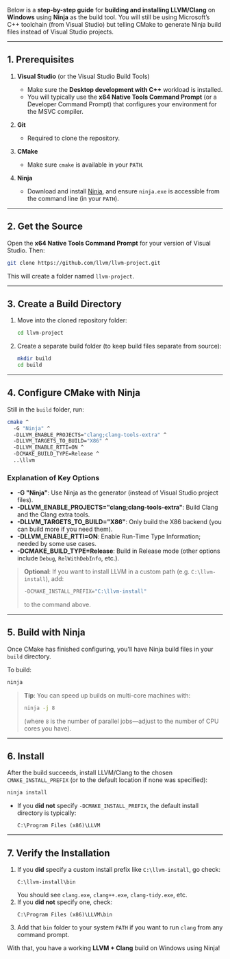 Below is a **step-by-step guide** for **building and installing LLVM/Clang** on **Windows** using **Ninja** as the build tool. You will still be using Microsoft’s C++ toolchain (from Visual Studio) but telling CMake to generate Ninja build files instead of Visual Studio projects.

---

## 1. Prerequisites

1. **Visual Studio** (or the Visual Studio Build Tools)  
   - Make sure the **Desktop development with C++** workload is installed.  
   - You will typically use the **x64 Native Tools Command Prompt** (or a Developer Command Prompt) that configures your environment for the MSVC compiler.

2. **Git**  
   - Required to clone the repository.

3. **CMake**  
   - Make sure `cmake` is available in your `PATH`.

4. **Ninja**  
   - Download and install [Ninja](https://ninja-build.org/), and ensure `ninja.exe` is accessible from the command line (in your `PATH`).

---

## 2. Get the Source

Open the **x64 Native Tools Command Prompt** for your version of Visual Studio. Then:

```bash
git clone https://github.com/llvm/llvm-project.git
```

This will create a folder named `llvm-project`.

---

## 3. Create a Build Directory

1. Move into the cloned repository folder:
   ```bash
   cd llvm-project
   ```
2. Create a separate build folder (to keep build files separate from source):
   ```bash
   mkdir build
   cd build
   ```

---

## 4. Configure CMake with Ninja

Still in the `build` folder, run:

```bash
cmake ^
  -G "Ninja" ^
  -DLLVM_ENABLE_PROJECTS="clang;clang-tools-extra" ^
  -DLLVM_TARGETS_TO_BUILD="X86" ^
  -DLLVM_ENABLE_RTTI=ON ^
  -DCMAKE_BUILD_TYPE=Release ^
  ..\llvm
```

### Explanation of Key Options

- **-G "Ninja"**: Use Ninja as the generator (instead of Visual Studio project files).  
- **-DLLVM_ENABLE_PROJECTS="clang;clang-tools-extra"**: Build Clang and the Clang extra tools.  
- **-DLLVM_TARGETS_TO_BUILD="X86"**: Only build the X86 backend (you can build more if you need them).  
- **-DLLVM_ENABLE_RTTI=ON**: Enable Run-Time Type Information; needed by some use cases.  
- **-DCMAKE_BUILD_TYPE=Release**: Build in Release mode (other options include `Debug`, `RelWithDebInfo`, etc.).  

> **Optional**: If you want to install LLVM in a custom path (e.g. `C:\llvm-install`), add:
> ```bash
> -DCMAKE_INSTALL_PREFIX="C:\llvm-install"
> ```
> to the command above.

---

## 5. Build with Ninja

Once CMake has finished configuring, you’ll have Ninja build files in your `build` directory.

To build:

```bash
ninja
```

> **Tip**: You can speed up builds on multi-core machines with:
> ```bash
> ninja -j 8
> ```
> (where `8` is the number of parallel jobs—adjust to the number of CPU cores you have).

---

## 6. Install

After the build succeeds, install LLVM/Clang to the chosen `CMAKE_INSTALL_PREFIX` (or to the default location if none was specified):

```bash
ninja install
```

- If you **did not** specify `-DCMAKE_INSTALL_PREFIX`, the default install directory is typically:
  ```
  C:\Program Files (x86)\LLVM
  ```

---

## 7. Verify the Installation

1. If you **did** specify a custom install prefix like `C:\llvm-install`, go check:
   ```
   C:\llvm-install\bin
   ```
   You should see `clang.exe`, `clang++.exe`, `clang-tidy.exe`, etc.
2. If you **did not** specify one, check:
   ```
   C:\Program Files (x86)\LLVM\bin
   ```
3. Add that `bin` folder to your system `PATH` if you want to run `clang` from any command prompt.

With that, you have a working **LLVM + Clang** build on Windows using Ninja!